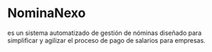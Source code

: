 # NominaNexo
es un sistema automatizado de gestión de nóminas diseñado para simplificar y agilizar el proceso de pago de salarios para empresas.

